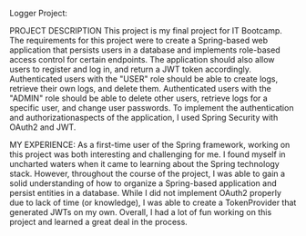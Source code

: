 Logger Project:

PROJECT DESCRIPTION
This project is my final project for IT Bootcamp. The requirements for this project were to create a Spring-based web application that persists users in a database and implements role-based access control for certain endpoints. The application should also allow users to register and log in, and return a JWT token accordingly. Authenticated users with the "USER" role should be able to create logs, retrieve their own logs, and delete them. Authenticated users with the "ADMIN" role should be able to delete other users, retrieve logs for a specific user, and change user passwords. To implement the authentication and authorizationaspects of the application, I used Spring Security with OAuth2 and JWT.

MY EXPERIENCE:
As a first-time user of the Spring framework, working on this project was both interesting and challenging for me. I found myself in uncharted waters when it came to learning about the Spring technology stack. However, throughout the course of the project, I was able to gain a solid understanding of how to organize a Spring-based application and persist entities in a database. While I did not implement OAuth2 properly due to lack of time (or knowledge), I was able to create a TokenProvider that generated JWTs on my own. Overall, I had a lot of fun working on this project and learned a great deal in the process.
